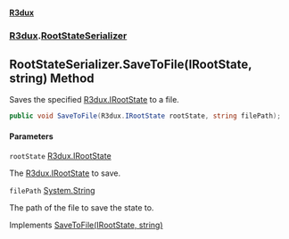 #### [R3dux](R3dux.md 'R3dux')
### [R3dux](R3dux.md#R3dux 'R3dux').[RootStateSerializer](RootStateSerializer.md 'R3dux.RootStateSerializer')

## RootStateSerializer.SaveToFile(IRootState, string) Method

Saves the specified [R3dux.IRootState](https://docs.microsoft.com/en-us/dotnet/api/R3dux.IRootState 'R3dux.IRootState') to a file.

```csharp
public void SaveToFile(R3dux.IRootState rootState, string filePath);
```
#### Parameters

<a name='R3dux.RootStateSerializer.SaveToFile(R3dux.IRootState,string).rootState'></a>

`rootState` [R3dux.IRootState](https://docs.microsoft.com/en-us/dotnet/api/R3dux.IRootState 'R3dux.IRootState')

The [R3dux.IRootState](https://docs.microsoft.com/en-us/dotnet/api/R3dux.IRootState 'R3dux.IRootState') to save.

<a name='R3dux.RootStateSerializer.SaveToFile(R3dux.IRootState,string).filePath'></a>

`filePath` [System.String](https://docs.microsoft.com/en-us/dotnet/api/System.String 'System.String')

The path of the file to save the state to.

Implements [SaveToFile(IRootState, string)](https://docs.microsoft.com/en-us/dotnet/api/R3dux.IRootStateSerializer.SaveToFile#R3dux_IRootStateSerializer_SaveToFile_R3dux_IRootState,System_String_ 'R3dux.IRootStateSerializer.SaveToFile(R3dux.IRootState,System.String)')